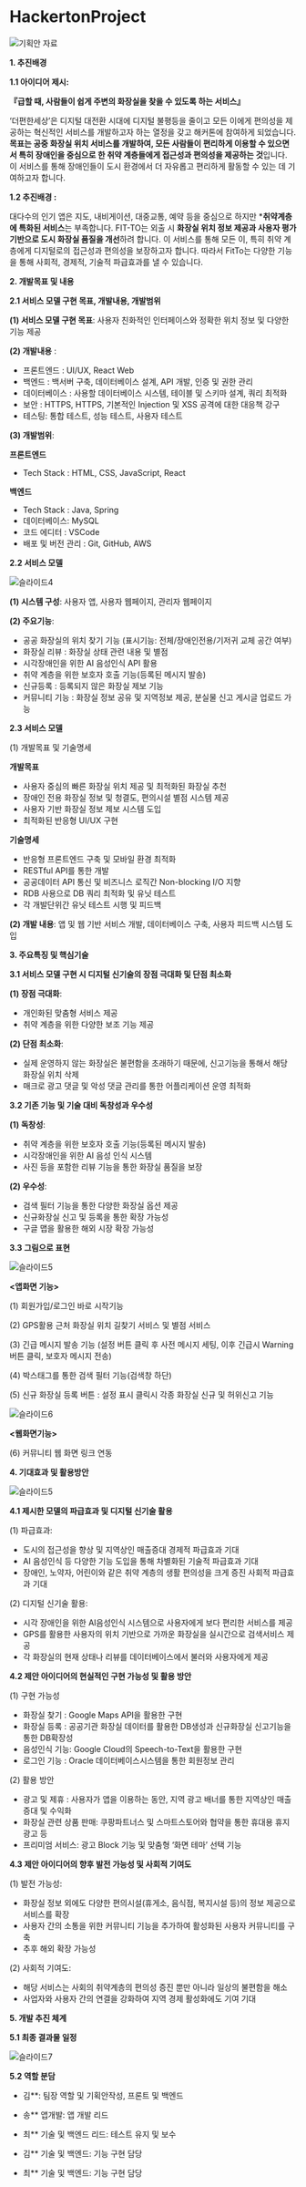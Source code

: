 # HackertonProject


![기획안 자료](https://github.com/maxkim77/HackertonProject/assets/141907655/fc49e9f6-3461-4879-b672-c5e073eb5122)


**1. 추진배경**


**1.1 아이디어 제시:** 


**『급할 때, 사람들이 쉽게 주변의 화장실을 찾을 수 있도록 하는 서비스』**

 ‘더편한세상’은 디지털 대전환 시대에 디지털 불평등을 줄이고 모든 이에게 편의성을 제공하는 혁신적인 서비스를 개발하고자 하는 열정을 갖고 해커톤에 참여하게 되었습니다. **목표는 공중 화장실 위치 서비스를 개발하여, 모든 사람들이 편리하게 이용할 수 있으면서 특히 장애인을 중심으로 한 취약 계층들에게 접근성과 편의성을 제공하는 것**입니다. 이 서비스를 통해 장애인들이 도시 환경에서 더 자유롭고 편리하게 활동할 수 있는 데 기여하고자 합니다. 



**1.2 추진배경 :** 


 대다수의 인기 앱은 지도, 내비게이션, 대중교통, 예약 등을 중심으로 하지만 ***취약계층에 특화된 서비스**는 부족합니다. FIT-TO는 외출 시 **화장실 위치 정보 제공과 사용자 평가 기반으로 도시 화장실 품질을 개선**하려 합니다. 이 서비스를 통해 모든 이, 특히 취약 계층에게 디지털로의 접근성과 편의성을 보장하고자 합니다. 따라서 FitTo는 다양한 기능을 통해 사회적, 경제적, 기술적 파급효과를 낼 수 있습니다.


**2. 개발목표 및 내용**


**2.1 서비스 모델 구현 목표, 개발내용, 개발범위**


**(1) 서비스 모델 구현 목표**: 사용자 친화적인 인터페이스와 정확한 위치 정보 및 다양한 기능 제공


**(2) 개발내용** :


- 프론트엔드 : UI/UX, React Web
- 백엔드 : 백서버 구축, 데이터베이스 설계, API 개발, 인증 및 권한 관리
- 데이터베이스 : 사용할 데이터베이스 시스템, 테이블 및 스키마 설계, 쿼리 최적화
- 보안 : HTTPS, HTTPS, 기본적인 Injection 및 XSS 공격에 대한 대응책 강구 
- 테스팅: 통합 테스트, 성능 테스트, 사용자 테스트 


**(3) 개발범위**: 


**프론트엔드**
- Tech Stack : HTML, CSS, JavaScript, React


**백엔드**
- Tech Stack : Java, Spring
- 데이터베이스: MySQL
- 코드 에디터 : VSCode
- 배포 및 버전 관리 : Git, GitHub, AWS


**2.2 서비스 모델** 


![슬라이드4](https://github.com/maxkim77/HackertonProject/assets/141907655/04329db5-36bf-46b9-a6e9-756a9edb702c)


**(1) 시스템 구성**: 사용자 앱, 사용자 웹페이지, 관리자 웹페이지


**(2) 주요기능**: 
- 공공 화장실의 위치 찾기 기능 (표시기능: 전체/장애인전용/기저귀 교체 공간 여부)
- 화장실 리뷰 : 화장실 상태 관련 내용 및 별점
- 시각장애인을 위한 AI 음성인식 API 활용
- 취약 계층을 위한 보호자 호출 기능(등록된 메시지 발송) 
- 신규등록 : 등록되지 않은 화장실 제보 기능
- 커뮤니티 기능 : 화장실 정보 공유 및 지역정보 제공, 분실물 신고 게시글 업로드 가능



**2.3 서비스 모델** 


(1) 개발목표 및 기술명세


**개발목표**


- 사용자 중심의 빠른 화장실 위치 제공 및 
  최적화된 화장실 추천
- 장애인 전용 화장실 정보 및 청결도, 
  편의시설 별점 시스템 제공
- 사용자 기반 화장실 정보 제보 시스템 도입
- 최적화된 반응형 UI/UX 구현


**기술명세**
- 반응형 프론트엔드 구축 및 모바일 환경 최적화
- RESTful API를 통한 개발
- 공공데이터 API 통신 및 비즈니스 로직간
  Non-blocking I/O 지향
- RDB 사용으로 DB 쿼리 최적화 및 유닛 테스트
- 각 개발단위간 유닛 테스트 시행 및 피드백


**(2) 개발 내용**: 
앱 및 웹 기반 서비스 개발, 데이터베이스 구축, 사용자 피드백 시스템 도입


**3. 주요특징 및 핵심기술**


**3.1 서비스 모델 구현 시 디지털 신기술의 장점 극대화 및 단점 최소화**


**(1) 장점 극대화**: 
- 개인화된 맞춤형 서비스 제공
- 취약 계층을 위한 다양한 보조 기능 제공


**(2) 단점 최소화**: 
- 실제 운영하지 않는 화장실은 불편함을 초래하기 때문에, 신고기능을 통해서 해당 화장실 위치 삭제
- 매크로 광고 댓글 및 악성 댓글 관리를 통한 어플리케이션 운영 최적화


**3.2 기존 기능 및 기술 대비 독창성과 우수성**


**(1) 독창성**: 
- 취약 계층을 위한 보호자 호출 기능(등록된 메시지 발송) 
- 시각장애인을 위한 AI 음성 인식 시스템
- 사진 등을 포함한 리뷰 기능을 통한 화장실 품질을 보장


**(2) 우수성**:
- 검색 필터 기능을 통한 다양한 화장실 옵션 제공
- 신규화장실 신고 및 등록을 통한 확장 가능성
- 구글 맵을 활용한 해외 시장 확장 가능성


**3.3 그림으로 표현**


![슬라이드5](https://github.com/maxkim77/HackertonProject/assets/141907655/fad22eca-69bc-41f1-b2b0-f5897514468a)



**<앱화면 기능>**


(1) 회원가입/로그인 바로 시작기능


(2) GPS활용 근처 화장실 위치 길찾기 서비스 및 별점 서비스


(3) 긴급 메시지 발송 기능
(설정 버튼 클릭 후 사전 메시지 세팅, 이후 긴급시 Warning 버튼 클릭, 보호자 메시지 전송)


(4) 박스태그를 통한 검색 필터 기능(검색창 하단)


(5) 신규 화장실 등록 버튼 : 설정 표시 클릭시 각종 화장실 신규 및 허위신고 기능


![슬라이드6](https://github.com/maxkim77/HackertonProject/assets/141907655/84154ed0-4a07-4cb3-87ed-fc914545f67f)


**<웹화면기능>**


(6) 커뮤니티 웹 화면 링크 연동


**4. 기대효과 및 활용방안**


![슬라이드5](https://github.com/maxkim77/HackertonProject/assets/141907655/2354cba8-5e64-4368-9831-c60ad08600cb)


**4.1 제시한 모델의 파급효과 및 디지털 신기술 활용**


(1) 파급효과: 


- 도시의 접근성을 향상 및 지역상인 매출증대 경제적 파급효과 기대
- AI 음성인식 등 다양한 기능 도입을 통해 차별화된 기술적 파급효과 기대
- 장애인, 노약자, 어린이와 같은 취약 계층의 생활 편의성을 크게 증진 사회적 파급효과 기대


(2) 디지털 신기술 활용: 


- 시각 장애인을 위한 AI음성인식 시스템으로 사용자에게 보다 편리한 서비스를 제공
- GPS를 활용한 사용자의 위치 기반으로 가까운 화장실을 실시간으로 검색서비스 제공
- 각 화장실의 현재 상태나 리뷰를 데이터베이스에서 불러와 사용자에게 제공


**4.2 제안 아이디어의 현실적인 구현 가능성 및 활용 방안**


(1) 구현 가능성


- 화장실 찾기 : Google Maps API을 활용한 구현
- 화장실 등록 : 공공기관 화장실 데이터를 활용한 DB생성과 신규화장실 신고기능을 통한 DB확장성
- 음성인식 기능: Google Cloud의 Speech-to-Text을 활용한 구현
- 로그인 기능 : Oracle 데이터베이스시스템을 통한 회원정보 관리

  
(2) 활용 방안


- 광고 및 제휴 : 사용자가 앱을 이용하는 동안, 지역 광고 배너를 통한 지역상인 매출증대 및 수익화
- 화장실 관련 상품 판매: 쿠팡파트너스 및 스마트스토어와 협약을 통한 휴대용 휴지 광고 등
- 프리미엄 서비스: 광고 Block 기능 및 맞춤형 ‘화면 테마’ 선택 기능

**4.3 제안 아이디어의 향후 발전 가능성 및 사회적 기여도**


(1) 발전 가능성:

   
- 화장실 정보 외에도 다양한 편의시설(휴게소, 음식점, 복지시설 등)의 정보 제공으로 서비스를 확장
- 사용자 간의 소통을 위한 커뮤니티 기능을 추가하여 활성화된 사용자 커뮤니티를 구축
- 추후 해외 확장 가능성

  
(2) 사회적 기여도: 


- 해당 서비스는 사회의 취약계층의 편의성 증진 뿐만 아니라 일상의 불편함을 해소
- 사업자와 사용자 간의 연결을 강화하여 지역 경제 활성화에도 기여 기대


**5. 개발 추진 체계**
   

**5.1 최종 결과물 일정**


![슬라이드7](https://github.com/maxkim77/HackertonProject/assets/141907655/9c019499-7511-48dc-84ab-41d073039482)


**5.2 역할 분담**

- 김**: 팀장 역할 및 기획안작성, 프론트 및 백엔드

- 송**
앱개발: 앱 개발 리드


- 최**
기술 및 백엔드 리드: 테스트 유지 및 보수


- 김**
기술 및 백엔드: 기능 구현 담당

- 최**
기술 및 백엔드: 기능 구현 담당



